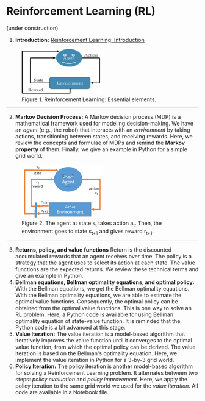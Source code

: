 # Reinforcement Learning (RL)
(under construction)
1) **Introduction:** <a href="./RL-introduction.ipynb">Reinforcement Learning: Introduction</a>
<figure>
<img alt="RL: Essential elements" src="./Media/RL-intro.jpg" width="50%">
<figcaption>Figure 1. Reinforcement Learning: Essential elements.</figcaption>
</figure>
<hr>

2) **Markov Decision Process:** A Markov decision process (MDP) is a mathematical framework used for modeling decision-making. We have an *agent* (e.g., the robot) that interacts with an *environment* by taking actions, transitioning between states, and receiving rewards. Here, we review the concepts and formulae of MDPs and remind the **Markov property** of them. Finally, we give an example in Python for a simple grid world.
<figure>
<img alt="RL: State-action-next state-reward" src="./Media/RL-MDP-fig-1.jpg" width="50%">
<figcaption>Figure 2. The agent at state s<sub>t</sub> takes action a<sub>t</sub>. Then, the environment goes to state s<sub>t+1</sub> and gives reward r<sub>t+1</sub>.</figcaption>
</figure>
<hr>

3) **Returns, policy, and value functions** Return is the discounted accumulated rewards that an agent receives over time. The policy is a strategy that the agent uses to select its action at each state. The value functions are the expected returns. We review these technical terms and give an example in Python. 
4) **Bellman equations, Bellman optimality equations, and optimal policy:** With the Bellman equations, we get the Bellman optimality equations. With the Bellman optimality equations, we are able to estimate the optimal value functions. Consequently, the optimal policy can be obtained from the optimal value functions. This is one way to solve an RL problem. Here, a Python code is available for using Bellman optimality equation of state-value function. It is reminded that the Python code is a bit advanced at this stage. 
5) **Value Iteration:** The value iteration is a model-based algorithm that iteratively improves the value function until it converges to the optimal value function, from which the optimal policy can be derived. The value iteration is based on the Bellman's optimality equation. Here, we implement the value iteration in Python for a 3-by-3 grid world.
6) **Policy Iteration:** The policy iteration is another model-based algorithm for solving a Reinforcement Learning problem. It alternates between two steps: *policy evaluation* and *policy improvement*. Here, we apply the policy iteration to the same grid world we used for the *value iteration*. All code are available in a Notebook file.